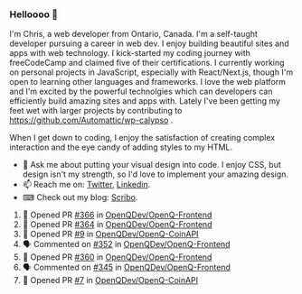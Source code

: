 ### Helloooo 👋

I'm Chris, a web developer from Ontario, Canada. I'm a self-taught developer pursuing a career in web dev. I enjoy building beautiful sites and apps with web technology.
I kick-started my coding journey with freeCodeCamp and claimed five of their certifications.  I currently working on personal projects in JavaScript, especially with React/Next.js, though I'm open to learning other languages and frameworks. I love the web platform and I'm excited by the powerful technolgies which can developers can efficiently build amazing sites and apps with. Lately I've been getting my feet wet with larger projects by contributing to https://github.com/Automattic/wp-calypso .

When I get down to coding, I enjoy the satisfaction of creating complex interaction and the eye candy of adding styles to my HTML. 

- 💬 Ask me about putting your visual design into code. I enjoy CSS, but design isn't my strength, so I'd love to implement your amazing design.
- 📫 Reach me on: [Twitter](https://twitter.com/Christo28120856), [Linkedin](https://www.linkedin.com/in/christopher-stevers-07b9a5204/).
- ⌨ Check out my blog: [Scribo](https://christopherstevers.cf).
<!--
**Christopher-Stevers/Christopher-Stevers** is a ✨ _special_ ✨ repository because its `README.md` (this file) appears on your GitHub profile.

Here are some ideas to get you started:

- 🔭 I’m currently working on ...
- 🌱 I’m currently learning ...
- 👯 I’m looking to collaborate on ...
- 🤔 I’m looking for help with ...
- 😄 Pronouns: ...
- ⚡ Fun fact: ...
-->

<!--START_SECTION:activity-->
1. 💪 Opened PR [#366](https://github.com/OpenQDev/OpenQ-Frontend/pull/366) in [OpenQDev/OpenQ-Frontend](https://github.com/OpenQDev/OpenQ-Frontend)
2. 💪 Opened PR [#364](https://github.com/OpenQDev/OpenQ-Frontend/pull/364) in [OpenQDev/OpenQ-Frontend](https://github.com/OpenQDev/OpenQ-Frontend)
3. 💪 Opened PR [#9](https://github.com/OpenQDev/OpenQ-CoinAPI/pull/9) in [OpenQDev/OpenQ-CoinAPI](https://github.com/OpenQDev/OpenQ-CoinAPI)
4. 🗣 Commented on [#352](https://github.com/OpenQDev/OpenQ-Frontend/issues/352) in [OpenQDev/OpenQ-Frontend](https://github.com/OpenQDev/OpenQ-Frontend)
5. 💪 Opened PR [#360](https://github.com/OpenQDev/OpenQ-Frontend/pull/360) in [OpenQDev/OpenQ-Frontend](https://github.com/OpenQDev/OpenQ-Frontend)
6. 🗣 Commented on [#345](https://github.com/OpenQDev/OpenQ-Frontend/issues/345) in [OpenQDev/OpenQ-Frontend](https://github.com/OpenQDev/OpenQ-Frontend)
7. 💪 Opened PR [#7](https://github.com/OpenQDev/OpenQ-CoinAPI/pull/7) in [OpenQDev/OpenQ-CoinAPI](https://github.com/OpenQDev/OpenQ-CoinAPI)
<!--END_SECTION:activity-->
